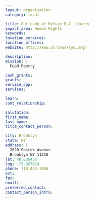 ```yaml
---
layout: organization
category: local

title: Our Lady of Refuge R.C. Church
impact_area: Human Rights
keywords: 
location_services: 
location_offices: 
website: http://www.olrbrooklyn.org/

description: 
mission: |
  Food Pantry

cash_grants: 
grants: 
service_opp: 
services: 

learn: 
cont_relationship: 

salutation: 
first_name: 
last_name: 
title_contact_person: 

city: Brooklyn
state: NY
address: |
  2020 Foster Avenue    
  Brooklyn NY 11210
lat: 40.636456
lng: -73.957619
phone: 718-434-2090
ext: 
fax: 
email: 
preferred_contact: 
contact_person_intro: 
---
```

